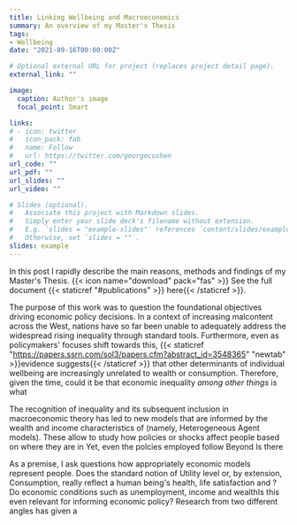 ```yaml
---
title: Linking Wellbeing and Macroeconomics
summary: An overview of my Master's Thesis
tags:
- Wellbeing
date: "2021-09-16T00:00:00Z"

# Optional external URL for project (replaces project detail page).
external_link: ""

image:
  caption: Author's image
  focal_point: Smart

links:
# - icon: twitter
#   icon_pack: fab
#   name: Follow
#   url: https://twitter.com/georgecushen
url_code: ""
url_pdf: ""
url_slides: ""
url_video: ""

# Slides (optional).
#   Associate this project with Markdown slides.
#   Simply enter your slide deck's filename without extension.
#   E.g. `slides = "example-slides"` references `content/slides/example-slides.md`.
#   Otherwise, set `slides = ""`.
slides: example
---
```

In this post I rapidly describe the main reasons, methods and findings of my Master's Thesis. {{< icon name="download" pack="fas" >}} See the full document {{< staticref "#publications" >}} here{{< /staticref >}}.

The purpose of this work was to question the foundational objectives driving economic policy decisions. In a context of increasing malcontent across the West, nations have so far been unable to adequately address the widespread rising inequality through standard tools. Furthermore, even as policymakers' focuses shift towards this, {{< staticref "https://papers.ssrn.com/sol3/papers.cfm?abstract_id=3548365" "newtab" >}}evidence suggests{{< /staticref >}} that other determinants of individual wellbeing are increasingly unrelated to wealth or consumption. Therefore, given the time, could it be that economic inequality *among other things* is what

The recognition of inequality and its subsequent inclusion in macroeconomic theory has led to new models that are informed by the wealth and income characteristics of (namely, Heterogeneous Agent models). These allow to study how policies or shocks affect people based on where they are in Yet, even the polcies employed follow   Beyond  Is there 

As a premise, I ask questions how appropriately economic models represent people. Does the standard notion of Utility level or, by extension, Consumption, really reflect a human being's health, life satisfaction and ? Do economic conditions such as unemployment, income and wealthIs this even relevant for informing economic policy? Research from two different angles has given a 

